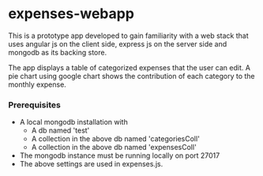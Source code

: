 # expenses-webapp
This is a prototype app developed to gain familiarity with a web stack that uses angular js on the client side, express js on the server side and mongodb as its backing store. 

The app displays a table of categorized expenses that the user can edit. A pie chart using google chart shows the contribution of each category to the monthly expense.

### Prerequisites
- A local mongodb installation with
  - A db named 'test'
  - A collection in the above db named 'categoriesColl'
  - A collection in the above db named 'expensesColl'
- The mongodb instance must be running locally on port 27017
- The above settings are used in expenses.js.
